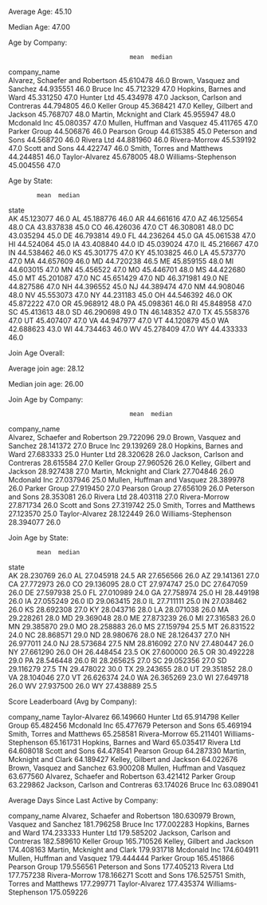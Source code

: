 Average Age: 45.10

Median Age: 47.00


Age by Company:

                                      mean  median
company_name                                      
Alvarez, Schaefer and Robertson  45.610478    46.0
Brown, Vasquez and Sanchez       44.935551    46.0
Bruce Inc                        45.712329    47.0
Hopkins, Barnes and Ward         45.331250    47.0
Hunter Ltd                       45.434978    47.0
Jackson, Carlson and Contreras   44.794805    46.0
Keller Group                     45.368421    47.0
Kelley, Gilbert and Jackson      45.768707    48.0
Martin, Mcknight and Clark       45.955947    48.0
Mcdonald Inc                     45.080357    47.0
Mullen, Huffman and Vasquez      45.411765    47.0
Parker Group                     44.506876    46.0
Pearson Group                    44.615385    45.0
Peterson and Sons                44.568720    46.0
Rivera Ltd                       44.881960    46.0
Rivera-Morrow                    45.539192    47.0
Scott and Sons                   44.422747    46.0
Smith, Torres and Matthews       44.244851    46.0
Taylor-Alvarez                   45.678005    48.0
Williams-Stephenson              45.004556    47.0


Age by State:

            mean  median
state                   
AK     45.123077    46.0
AL     45.188776    46.0
AR     44.661616    47.0
AZ     46.125654    48.0
CA     43.837838    45.0
CO     46.426036    47.0
CT     46.308081    48.0
DC     43.035294    45.0
DE     46.793814    49.0
FL     44.236264    45.0
GA     45.061538    47.0
HI     44.524064    45.0
IA     43.408840    44.0
ID     45.039024    47.0
IL     45.216667    47.0
IN     44.538462    46.0
KS     45.301775    47.0
KY     45.103825    46.0
LA     45.573770    47.0
MA     44.657609    46.0
MD     44.720238    46.5
ME     45.859155    48.0
MI     44.603015    47.0
MN     45.456522    47.0
MO     45.446701    48.0
MS     44.422680    45.0
MT     45.201087    47.0
NC     45.651429    47.0
ND     46.371981    49.0
NE     44.827586    47.0
NH     44.396552    45.0
NJ     44.389474    47.0
NM     44.908046    48.0
NV     45.553073    47.0
NY     44.231183    45.0
OH     44.546392    46.0
OK     45.872222    47.0
OR     45.968912    48.0
PA     45.098361    46.0
RI     45.848958    47.0
SC     45.413613    48.0
SD     46.290698    49.0
TN     46.148352    47.0
TX     45.558376    47.0
UT     45.407407    47.0
VA     44.947977    47.0
VT     44.120879    45.0
WA     42.688623    43.0
WI     44.734463    46.0
WV     45.278409    47.0
WY     44.433333    46.0


Join Age Overall:

Average join age: 28.12

Median join age: 26.00


Join Age by Company:

                                      mean  median
company_name                                      
Alvarez, Schaefer and Robertson  29.722096    29.0
Brown, Vasquez and Sanchez       28.141372    27.0
Bruce Inc                        29.139269    28.0
Hopkins, Barnes and Ward         27.683333    25.0
Hunter Ltd                       28.320628    26.0
Jackson, Carlson and Contreras   28.615584    27.0
Keller Group                     27.960526    26.0
Kelley, Gilbert and Jackson      28.927438    27.0
Martin, Mcknight and Clark       27.704846    26.0
Mcdonald Inc                     27.037946    25.0
Mullen, Huffman and Vasquez      28.389978    26.0
Parker Group                     27.919450    27.0
Pearson Group                    27.656109    26.0
Peterson and Sons                28.353081    26.0
Rivera Ltd                       28.403118    27.0
Rivera-Morrow                    27.871734    26.0
Scott and Sons                   27.319742    25.0
Smith, Torres and Matthews       27.123570    25.0
Taylor-Alvarez                   28.122449    26.0
Williams-Stephenson              28.394077    26.0


Join Age by State:

            mean  median
state                   
AK     28.230769    26.0
AL     27.045918    24.5
AR     27.656566    26.0
AZ     29.141361    27.0
CA     27.772973    26.0
CO     29.136095    28.0
CT     27.974747    25.0
DC     27.647059    26.0
DE     27.597938    25.0
FL     27.010989    24.0
GA     27.758974    25.0
HI     28.449198    26.0
IA     27.055249    26.0
ID     29.063415    28.0
IL     27.711111    25.0
IN     27.038462    26.0
KS     28.692308    27.0
KY     28.043716    28.0
LA     28.071038    26.0
MA     29.228261    28.0
MD     29.369048    28.0
ME     27.873239    26.0
MI     27.316583    26.0
MN     29.385870    29.0
MO     28.258883    26.0
MS     27.159794    25.5
MT     26.831522    24.0
NC     28.868571    29.0
ND     28.980676    28.0
NE     28.126437    27.0
NH     26.977011    24.0
NJ     28.573684    27.5
NM     28.816092    27.0
NV     27.480447    26.0
NY     27.661290    26.0
OH     26.448454    23.5
OK     27.600000    26.5
OR     30.492228    29.0
PA     28.546448    26.0
RI     28.265625    27.0
SC     29.052356    27.0
SD     29.116279    27.5
TN     29.478022    30.0
TX     29.243655    28.0
UT     29.351852    28.0
VA     28.104046    27.0
VT     26.626374    24.0
WA     26.365269    23.0
WI     27.649718    26.0
WV     27.937500    26.0
WY     27.438889    25.5


Score Leaderboard (Avg by Company):

company_name
Taylor-Alvarez                     66.149660
Hunter Ltd                         65.914798
Keller Group                       65.482456
Mcdonald Inc                       65.477679
Peterson and Sons                  65.469194
Smith, Torres and Matthews         65.258581
Rivera-Morrow                      65.211401
Williams-Stephenson                65.161731
Hopkins, Barnes and Ward           65.035417
Rivera Ltd                         64.608018
Scott and Sons                     64.478541
Pearson Group                      64.287330
Martin, Mcknight and Clark         64.189427
Kelley, Gilbert and Jackson        64.022676
Brown, Vasquez and Sanchez         63.900208
Mullen, Huffman and Vasquez        63.677560
Alvarez, Schaefer and Robertson    63.421412
Parker Group                       63.229862
Jackson, Carlson and Contreras     63.174026
Bruce Inc                          63.089041


Average Days Since Last Active by Company:

company_name
Alvarez, Schaefer and Robertson    180.630979
Brown, Vasquez and Sanchez         181.796258
Bruce Inc                          177.002283
Hopkins, Barnes and Ward           174.233333
Hunter Ltd                         179.585202
Jackson, Carlson and Contreras     182.589610
Keller Group                       165.710526
Kelley, Gilbert and Jackson        174.408163
Martin, Mcknight and Clark         179.931718
Mcdonald Inc                       174.604911
Mullen, Huffman and Vasquez        179.444444
Parker Group                       165.451866
Pearson Group                      179.556561
Peterson and Sons                  177.405213
Rivera Ltd                         177.757238
Rivera-Morrow                      178.166271
Scott and Sons                     176.525751
Smith, Torres and Matthews         177.299771
Taylor-Alvarez                     177.435374
Williams-Stephenson                175.059226